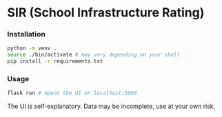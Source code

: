 # SIR (School Infrastructure Rating)

### Installation

```bash
python -m venv .
source ./bin/activate # may vary depending on your shell
pip install -r requirements.txt
```

### Usage

```bash
flask run # opens the UI on localhost:5000

```

The UI is self-explanatory. Data may be incomplete, use at your own risk.
